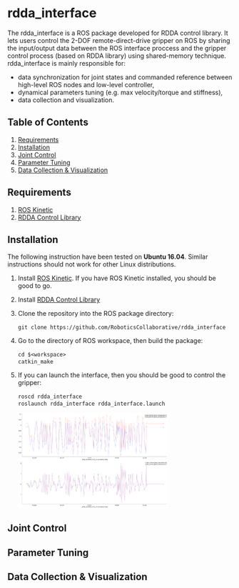 # rdda_interface
The rdda_interface is a ROS package developed for RDDA control library. 
It lets users control the 2-DOF remote-direct-drive gripper on ROS by sharing the input/output data 
between the ROS interface proccess and the gripper control process (based on RDDA library) using shared-memory technique.
rdda_interface is mainly responsible for:
- data synchronization for joint states and commanded reference between high-level ROS nodes and low-level controller,
- dynamical parameters tuning (e.g. max velocity/torque and stiffness),
- data collection and visualization.

## Table of Contents
1. [Requirements](#requirements)
2. [Installation](#installation)
3. [Joint Control](#joint-control)
4. [Parameter Tuning](#parameter-tuning)
5. [Data Collection & Visualization](#data-collection--visualization)

## Requirements
1. [ROS Kinetic](http://wiki.ros.org/kinetic/Installation/Ubuntu)
3. [RDDA Control Library](https://github.com/RoboticsCollaborative/RDDA)

## Installation
The following instruction have been tested on **Ubuntu 16.04**.
Similar instructions should not work for other Linux distributions.

1. Install [ROS Kinetic](http://wiki.ros.org/kinetic/Installation/Ubuntu). 
If you have ROS Kinetic installed, you should be good to go.

2. Install [RDDA Control Library](https://github.com/RoboticsCollaborative/RDDA)

3. Clone the repository into the ROS package directory:
    ```
    git clone https://github.com/RoboticsCollaborative/rdda_interface
    ```
   
4. Go to the directory of ROS workspace, then build the package:
    ```
    cd $<workspace>
    catkin_make
    ```
5. If you can launch the interface, then you should be good to control the gripper:
    ```
    roscd rdda_interface
    roslaunch rdda_interface rdda_interface.launch
    ```   
    <img src="readme/interface_test.png" width="70%" border="0" /> 
      
## Joint Control


## Parameter Tuning

## Data Collection & Visualization